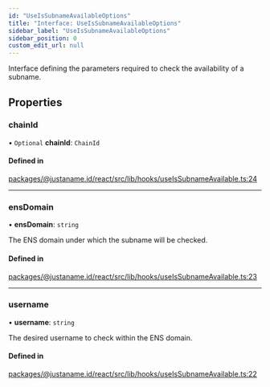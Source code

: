 ```yaml
---
id: "UseIsSubnameAvailableOptions"
title: "Interface: UseIsSubnameAvailableOptions"
sidebar_label: "UseIsSubnameAvailableOptions"
sidebar_position: 0
custom_edit_url: null
---
```


Interface defining the parameters required to check the availability of a subname.

## Properties

### chainId

• `Optional` **chainId**: `ChainId`

#### Defined in

[packages/@justaname.id/react/src/lib/hooks/useIsSubnameAvailable.ts:24](https://github.com/JustaName-id/JustaName-sdk/blob/0b5bd45/packages/@justaname.id/react/src/lib/hooks/useIsSubnameAvailable.ts#L24)

___

### ensDomain

• **ensDomain**: `string`

The ENS domain under which the subname will be checked.

#### Defined in

[packages/@justaname.id/react/src/lib/hooks/useIsSubnameAvailable.ts:23](https://github.com/JustaName-id/JustaName-sdk/blob/0b5bd45/packages/@justaname.id/react/src/lib/hooks/useIsSubnameAvailable.ts#L23)

___

### username

• **username**: `string`

The desired username to check within the ENS domain.

#### Defined in

[packages/@justaname.id/react/src/lib/hooks/useIsSubnameAvailable.ts:22](https://github.com/JustaName-id/JustaName-sdk/blob/0b5bd45/packages/@justaname.id/react/src/lib/hooks/useIsSubnameAvailable.ts#L22)
